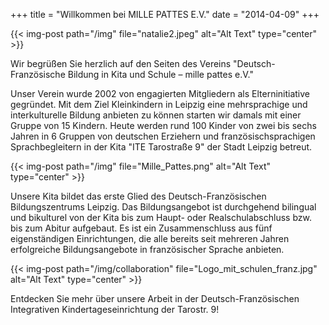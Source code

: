 +++
title = "Willkommen bei MILLE PATTES E.V."
date = "2014-04-09"
+++

{{< img-post path="/img" file="natalie2.jpeg" alt="Alt Text" type="center" >}}





Wir begrüßen Sie herzlich auf den Seiten des Vereins "Deutsch-Französische Bildung in Kita und Schule – mille pattes e.V."

 

Unser Verein wurde 2002 von engagierten Mitgliedern als Elterninitiative gegründet.
Mit dem Ziel Kleinkindern in Leipzig eine mehrsprachige und interkulturelle Bildung anbieten zu können starten wir damals mit einer Gruppe von 15 Kindern.
Heute werden rund 100 Kinder von zwei bis sechs Jahren in 6 Gruppen von deutschen Erziehern und französischsprachigen Sprachbegleitern 
in der Kita "ITE Tarostraße 9" der Stadt Leipzig betreut.

{{< img-post path="/img" file="Mille_Pattes.png" alt="Alt Text" type="center" >}}

Unsere Kita bildet das erste Glied des Deutsch-Französischen Bildungszentrums Leipzig. 
Das Bildungsangebot ist durchgehend bilingual und bikulturel von der Kita bis zum Haupt- oder Realschulabschluss bzw. bis zum Abitur aufgebaut.
Es ist ein Zusammenschluss aus fünf eigenständigen Einrichtungen, die alle bereits seit mehreren Jahren erfolgreiche 
Bildungsangebote in französischer Sprache anbieten.

{{< img-post path="/img/collaboration" file="Logo_mit_schulen_franz.jpg" alt="Alt Text" type="center" >}}
 

Entdecken Sie mehr über unsere Arbeit in der Deutsch-Französischen Integrativen Kindertageseinrichtung der Tarostr. 9!